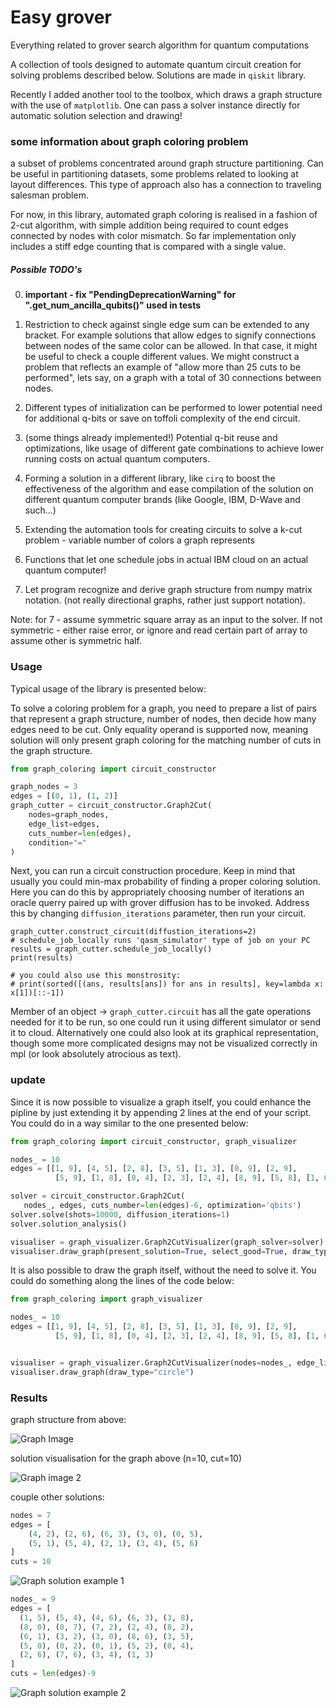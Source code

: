 # Easy grover
Everything related to grover search algorithm for quantum computations

A collection of tools designed to automate quantum circuit creation for solving problems described below.
Solutions are made in ``qiskit`` library.

Recently I added another tool to the toolbox, which draws a graph structure with the use of ``matplotlib``.
One can pass a solver instance directly for automatic solution selection and drawing!

### some information about graph coloring problem

a subset of problems concentrated around graph structure partitioning. 
Can be useful in partitioning datasets, some problems related to looking at layout differences.
This type of approach also has a connection to traveling salesman problem.

For now, in this library, automated graph coloring is realised in a fashion of 2-cut algorithm, with simple 
addition being required to count edges connected by nodes with color mismatch. So far implementation only 
includes a stiff edge counting that is compared with a single value.

##### Possible TODO's

0. <b>important - fix "PendingDeprecationWarning" for ".get_num_ancilla_qubits()" used in tests</b>

1. Restriction to check against single edge sum can be extended to any bracket. For example solutions that allow edges 
   to signify connections between nodes of the same color can be allowed. In that case, it might be useful to 
   check a couple different values. We might construct a problem that reflects an example of "allow more 
   than 25 cuts to be performed", lets say, on a graph with a total of 30 connections between nodes.
2. Different types of initialization can be performed to lower potential need for additional q-bits or save on toffoli 
   complexity of the end circuit.
3. (some things already implemented!) Potential q-bit reuse and optimizations, like usage of different 
   gate combinations to achieve lower running costs on actual quantum computers.
4. Forming a solution in a different library, like ```cirq``` to boost the effectiveness of the algorithm and ease
   compilation of the solution on different quantum computer brands (like Google, IBM, D-Wave and such...)
5. Extending the automation tools for creating circuits to solve a k-cut problem - variable number of colors a 
   graph represents
6. Functions that let one schedule jobs in actual IBM cloud on an actual quantum computer!
7. Let program recognize and derive graph structure from numpy matrix notation. (not really directional graphs, 
   rather just support notation).

Note: for 7 - assume symmetric square array as an input to the solver. If not symmetric - either raise error,
or ignore and read certain part of array to assume other is symmetric half.

### Usage

Typical usage of the library is presented below:

To solve a coloring problem for a graph, you need to prepare a list of pairs that represent a graph structure,
number of nodes, then decide how many edges need to be cut. Only equality operand is supported now, meaning solution 
will only present graph coloring for the matching number of cuts in the graph structure.

```python
from graph_coloring import circuit_constructor

graph_nodes = 3
edges = [(0, 1), (1, 2)]
graph_cutter = circuit_constructor.Graph2Cut(
    nodes=graph_nodes,
    edge_list=edges,
    cuts_number=len(edges),
    condition="="
)
```

Next, you can run a circuit construction procedure. Keep in mind that usually you could min-max probability of 
finding a proper coloring solution. Here you can do this by appropriately choosing number of iterations an oracle 
querry paired up with grover diffusion has to be invoked. Address this by changing ``diffusion_iterations`` parameter, 
then run your circuit.

```
graph_cutter.construct_circuit(diffustion_iterations=2)
# schedule_job_locally runs 'qasm_simulator' type of job on your PC
results = graph_cutter.schedule_job_locally()
print(results)

# you could also use this monstrosity:
# print(sorted([(ans, results[ans]) for ans in results], key=lambda x: x[1])[::-1])
```

Member of an object -> ``graph_cutter.circuit`` has all the gate operations needed for it to be run, so 
one could run it using different simulator or send it to cloud. Alternatively one could also look at its graphical 
representation, though some more complicated designs may not be visualized correctly in mpl (or look absolutely 
atrocious as text).

### update

Since it is now possible to visualize a graph itself, you could enhance the pipline by just
extending it by appending 2 lines at the end of your script. You could do in a way similar to the one presented below:

```python
from graph_coloring import circuit_constructor, graph_visualizer

nodes_ = 10
edges = [[1, 9], [4, 5], [2, 8], [3, 5], [1, 3], [0, 9], [2, 9],
          [5, 9], [1, 8], [0, 4], [2, 3], [2, 4], [8, 9], [5, 8], [1, 6], [1, 7]]

solver = circuit_constructor.Graph2Cut(
   nodes_, edges, cuts_number=len(edges)-6, optimization='qbits')
solver.solve(shots=10000, diffusion_iterations=1)
solver.solution_analysis()

visualiser = graph_visualizer.Graph2CutVisualizer(graph_solver=solver)
visualiser.draw_graph(present_solution=True, select_good=True, draw_type="circle")
```

It is also possible to draw the graph itself, without the need to solve it. You could do something along the 
lines of the code below:

```python
from graph_coloring import graph_visualizer

nodes_ = 10
edges = [[1, 9], [4, 5], [2, 8], [3, 5], [1, 3], [0, 9], [2, 9],
          [5, 9], [1, 8], [0, 4], [2, 3], [2, 4], [8, 9], [5, 8], [1, 6], [1, 7]]


visualiser = graph_visualizer.Graph2CutVisualizer(nodes=nodes_, edge_list=edges)
visualiser.draw_graph(draw_type="circle")
```

### Results

graph structure from above:

![Graph Image](./image_examples/example_graph_image_STRUCTURE.png)

solution visualisation for the graph above (n=10, cut=10)

![Graph image 2](./image_examples/example_graph_image_GOOD_SOLUTION.png)

couple other solutions:

```python
nodes = 7 
edges = [
    (4, 2), (2, 6), (6, 3), (3, 0), (0, 5), 
    (5, 1), (5, 4), (2, 1), (3, 4), (5, 6)
]
cuts = 10
```

![Graph solution example 1](./image_examples/example_solution_7_10.png)

```python
nodes_ = 9
edges = [
  (1, 5), (5, 4), (4, 6), (6, 3), (3, 8), 
  (8, 0), (0, 7), (7, 2), (2, 4), (8, 2), 
  (6, 1), (3, 2), (3, 0), (8, 6), (3, 5), 
  (5, 0), (0, 2), (0, 1), (5, 2), (0, 4), 
  (2, 6), (7, 6), (3, 4), (1, 3)
]
cuts = len(edges)-9
```

![Graph solution example 2](./image_examples/example_solution_9_24.png)
